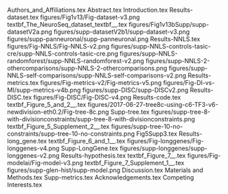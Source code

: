 Authors_and_Affiliations.tex
Abstract.tex
Introduction.tex
Results-dataset.tex
figures/Fig1v13/Fig-dataset-v3.png
textbf_The_NeuroSeq_dataset_textbf__.tex
figures/Fig1v13bSupp/supp-datasetV2a.png
figures/supp-datasetV2b1/supp-dataset-v3.png
figures/supp-panneuronal/supp-panneuronal.png
Results-NNLS.tex
figures/Fig-NNLS/Fig-NNLS-v2.png
figures/supp-NNLS-controls-tasic-cre/supp-NNLS-controls-tasic-cre.png
figures/supp-NNLS-randomforest/supp-NNLS-randomforest-v2.png
figures/supp-NNLS-2-othercomparisons/supp-NNLS-2-othercomparisons.png
figures/supp-NNLS-self-comparisons/supp-NNLS-self-comparisons-v2.png
Results-metrics.tex
figures/Fig-metrics-v2/Fig-metrics-v5.png
figures/Fig-DI-vs-MI/supp-metrics-v4b.png
figures/supp-DISC/supp-DISCv2.png
Results-DISC.tex
figures/Fig-DISC/Fig-DISC-v4.png
Results-code.tex
textbf_Figure_5_and_2__.tex
figures/2017-06-27-tree8c-using-c6-TF3-v6-newdivision-eth0.2/Fig-tree-8c.png
Supp-tree.tex
figures/supp-tree-8-with-divisionconstraints/supp-tree-8-with-divisionconstraints.png
textbf_Figure_5_Supplement_2__.tex
figures/supp-tree-10-no-constraints/supp-tree-10-no-constraints.png
Fig5Supp3.tex
Results-long_gene.tex
textbf_Figure_6_and_1__.tex
figures/Fig-longgenes/Fig-longgenes-v4.png
Supp-LongGene.tex
figures/supp-longgenes/supp-longgenes-v2.png
Results-hypothesis.tex
textbf_Figure_7__.tex
figures/Fig-modelai/Fig-model-v3.png
textbf_Figure_7_Supplement_1__.tex
figures/supp-glen-hist/supp-model.png
Discussion.tex
Materials and Methods.tex
Supp-metrics.tex
Acknowledgements.tex
Competing Interests.tex